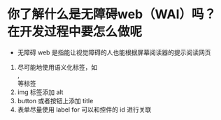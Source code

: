 # 你了解什么是无障碍web（WAI）吗？在开发过程中要怎么做呢

- 无障碍 web 是指能让视觉障碍的人也能根据屏幕阅读器的提示阅读网页

1. 尽可能地使用语义化标签，如 <section>, <article> 等标签
2. img 标签添加 alt
3. button 或者按钮上添加 title
4. 表单尽量使用 label for 可以和控件的 id 进行关联